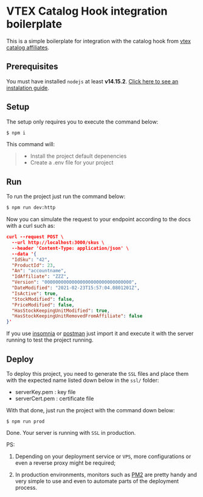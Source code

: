# VTEX Catalog Hook integration boilerplate

This is a simple boilerplate for integration with the catalog hook from 
[vtex catalog affiliates](https://help.vtex.com/en/tutorial/integration-guide-consuming-catalog-information-for-use-in-an-external-service).

## Prerequisites

You must have installed `nodejs` at least **v14.15.2**.
[Click here to see an instalation guide](https://nodejs.org/en/download/package-manager/#windows).

## Setup

The setup only requires you to execute the command below:

```bash
$ npm i
```

This command will:

> - Install the project default depenencies
> - Create a .env file for your project

## Run

To run the project just run the command below:

```bash
$ npm run dev:http
```

Now you can simulate the request to your endpoint according to the docs with a curl such as:

```json
curl --request POST \
  --url http://localhost:3000/skus \
  --header 'Content-Type: application/json' \
  --data '{
  "IdSku": "42",
  "ProductId": 23,
  "An": "accountname",
  "IdAffiliate": "ZZZ",
  "Version": "00000000000000000000000000000000",
  "DateModified": "2021-02-23T15:57:04.0801201Z",
  "IsActive": true,
  "StockModified": false,
  "PriceModified": false,
  "HasStockKeepingUnitModified": true,
  "HasStockKeepingUnitRemovedFromAffiliate": false
}'
```

If you use [insomnia](https://insomnia.rest/) or [postman](https://www.postman.com/)
just import it and execute it with the server running to test the project running.

## Deploy

To deploy this project, you need to generate the `SSL` files and place them with
the expected name listed down below in the `ssl/` folder:

- serverKey.pem : key file
- serverCert.pem : certificate file

With that done, just run the project with the command down below:

```
$ npm run prod
```

Done. Your server is running with `SSL` in production.

PS: 
1. Depending on your deployment service or `VPS`, more configurations or even
a reverse proxy might be required;

2. In production environments, monitors such as [PM2](https://pm2.keymetrics.io/) 
are pretty handy and very simple to use and even to automate parts of the deployment process.
